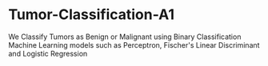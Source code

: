 # Tumor-Classification-A1
We Classify Tumors as Benign or Malignant using Binary Classification Machine Learning models such as Perceptron, Fischer's Linear Discriminant and Logistic Regression
